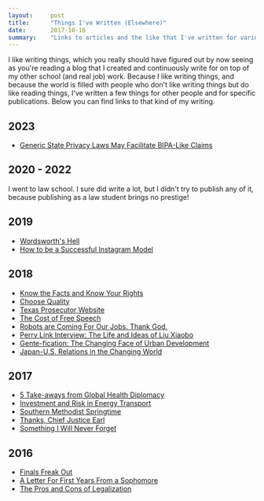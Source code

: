 ```yaml
---
layout:     post
title:      "Things I've Written (Elsewhere)"
date:       2017-10-16
summary:    "Links to articles and the like that I've written for various publications."
---
```


I like writing things, which you really should have figured out by now seeing as you're reading a blog that I created and continuously write for on top of my other school (and real job) work. Because I like writing things, and because the world is filled with people who don't like writing things but do like reading things, I've written a few things for other people and for specific publications. Below you can find links to that kind of my writing. 

## 2023
* [Generic State Privacy Laws May Facilitate BIPA-Like Claims](//details/2023-2-14-BIPA)

## 2020 - 2022
I went to law school. I sure did write a lot, but I didn't try to publish any of it, because publishing as a law student brings no prestige!

## 2019

* [Wordsworth's Hell](/details/2019-10-01-Wordsworths-Hell)
* [How to be a Successful Instagram Model](/details/2019-02-01-Instagram-Model)

## 2018 

* [Know the Facts and Know Your Rights](/details/2018-11-13-Weinstein-Event-Write-Up)
* [Choose Quality](/details/2018-07-12-Choose-Quality)
* [Texas Prosecutor Website](/details/2018-05-01-Practicum)
* [The Cost of Free Speech](/details/2018-04-04-Cost-of-Speech)
* [Robots are Coming For Our Jobs. Thank God.](/details/2018-02-23-Robots-Are-Coming)
* [Perry Link Interview: The Life and Ideas of Liu Xiaobo](/details/2018-02-12-Perry-Link)
* [Gente-fication: The Changing Face of Urban Development](/details/2018-02-08-Gente-Fication)
* [Japan-U.S. Relations in the Changing World](/details/2018-02-01-Japan-US-Relations)

## 2017

* [5 Take-aways from Global Health Diplomacy](/details/2017-10-23-5-Take-aways-from-Global-Health-Diplomacy)
* [Investment and Risk in Energy Transport](/details/2017-09-26-Investment-and-Risk-in-Energy-Transport)
* [Southern Methodist Springtime](/details/2017-04-08-Southern-Methodist-Springtime)
* [Thanks, Chief Justice Earl](/details/2017-03-15-Thanks-Chief-Justice-Earl)
* [Something I Will Never Forget](/details/2017-01-30-Something-I-Will-Never-Forget)

## 2016

* [Finals Freak Out](/details/2016-12-16-Finals-Freak-Out)
* [A Letter For First Years From a Sophomore](/details/2016-10-07-A-Letter-For-First-Years-From-A-Sophomore)
* [The Pros and Cons of Legalization](/details/2016-04-22-The-Pros-and-Cons-of-Legalization)